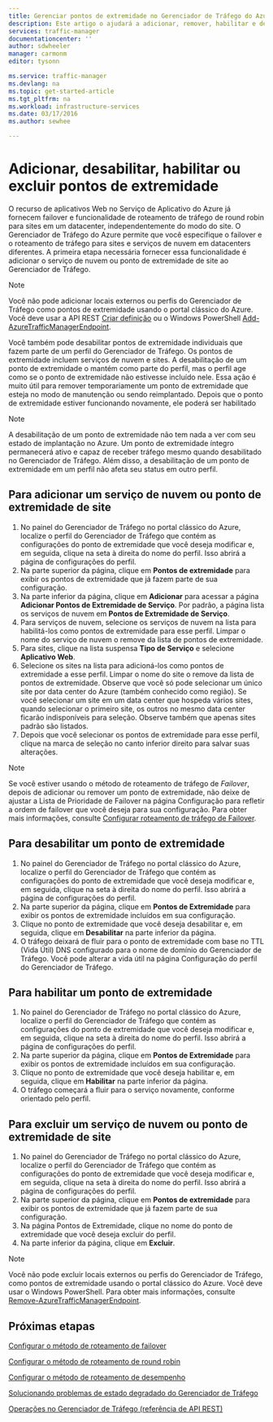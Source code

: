 ```yaml
---
title: Gerenciar pontos de extremidade no Gerenciador de Tráfego do Azure | Microsoft Docs
description: Este artigo o ajudará a adicionar, remover, habilitar e desabilitar pontos de extremidade do Gerenciador de Tráfego do Azure.
services: traffic-manager
documentationcenter: ''
author: sdwheeler
manager: carmonm
editor: tysonn

ms.service: traffic-manager
ms.devlang: na
ms.topic: get-started-article
ms.tgt_pltfrm: na
ms.workload: infrastructure-services
ms.date: 03/17/2016
ms.author: sewhee

---
```

# Adicionar, desabilitar, habilitar ou excluir pontos de extremidade
O recurso de aplicativos Web no Serviço de Aplicativo do Azure já fornecem failover e funcionalidade de roteamento de tráfego de round robin para sites em um datacenter, independentemente do modo do site. O Gerenciador de Tráfego do Azure permite que você especifique o failover e o roteamento de tráfego para sites e serviços de nuvem em datacenters diferentes. A primeira etapa necessária fornecer essa funcionalidade é adicionar o serviço de nuvem ou ponto de extremidade de site ao Gerenciador de Tráfego.

> [!NOTE]
> Você não pode adicionar locais externos ou perfis do Gerenciador de Tráfego como pontos de extremidade usando o portal clássico do Azure. Você deve usar a API REST [Criar definição](http://go.microsoft.com/fwlink/p/?LinkId=400772) ou o Windows PowerShell [Add-AzureTrafficManagerEndpoint](http://go.microsoft.com/fwlink/p/?LinkId=400774).
> 
> 

Você também pode desabilitar pontos de extremidade individuais que fazem parte de um perfil do Gerenciador de Tráfego. Os pontos de extremidade incluem serviços de nuvem e sites. A desabilitação de um ponto de extremidade o mantém como parte do perfil, mas o perfil age como se o ponto de extremidade não estivesse incluído nele. Essa ação é muito útil para remover temporariamente um ponto de extremidade que esteja no modo de manutenção ou sendo reimplantado. Depois que o ponto de extremidade estiver funcionando novamente, ele poderá ser habilitado

> [!NOTE]
> A desabilitação de um ponto de extremidade não tem nada a ver com seu estado de implantação no Azure. Um ponto de extremidade íntegro permanecerá ativo e capaz de receber tráfego mesmo quando desabilitado no Gerenciador de Tráfego. Além disso, a desabilitação de um ponto de extremidade em um perfil não afeta seu status em outro perfil.
> 
> 

## Para adicionar um serviço de nuvem ou ponto de extremidade de site
1. No painel do Gerenciador de Tráfego no portal clássico do Azure, localize o perfil do Gerenciador de Tráfego que contém as configurações do ponto de extremidade que você deseja modificar e, em seguida, clique na seta à direita do nome do perfil. Isso abrirá a página de configurações do perfil.
2. Na parte superior da página, clique em **Pontos de extremidade** para exibir os pontos de extremidade que já fazem parte de sua configuração.
3. Na parte inferior da página, clique em **Adicionar** para acessar a página **Adicionar Pontos de Extremidade de Serviço**. Por padrão, a página lista os serviços de nuvem em **Pontos de Extremidade de Serviço**.
4. Para serviços de nuvem, selecione os serviços de nuvem na lista para habilitá-los como pontos de extremidade para esse perfil. Limpar o nome do serviço de nuvem o remove da lista de pontos de extremidade.
5. Para sites, clique na lista suspensa **Tipo de Serviço** e selecione **Aplicativo Web**.
6. Selecione os sites na lista para adicioná-los como pontos de extremidade a esse perfil. Limpar o nome do site o remove da lista de pontos de extremidade. Observe que você só pode selecionar um único site por data center do Azure (também conhecido como região). Se você selecionar um site em um data center que hospeda vários sites, quando selecionar o primeiro site, os outros no mesmo data center ficarão indisponíveis para seleção. Observe também que apenas sites padrão são listados.
7. Depois que você selecionar os pontos de extremidade para esse perfil, clique na marca de seleção no canto inferior direito para salvar suas alterações.

> [!NOTE]
> Se você estiver usando o método de roteamento de tráfego de *Failover*, depois de adicionar ou remover um ponto de extremidade, não deixe de ajustar a Lista de Prioridade de Failover na página Configuração para refletir a ordem de failover que você deseja para sua configuração. Para obter mais informações, consulte [Configurar roteamento de tráfego de Failover](traffic-manager-configure-failover-routing-method.md).
> 
> 

## Para desabilitar um ponto de extremidade
1. No painel do Gerenciador de Tráfego no portal clássico do Azure, localize o perfil do Gerenciador de Tráfego que contém as configurações do ponto de extremidade que você deseja modificar e, em seguida, clique na seta à direita do nome do perfil. Isso abrirá a página de configurações do perfil.
2. Na parte superior da página, clique em **Pontos de Extremidade** para exibir os pontos de extremidade incluídos em sua configuração.
3. Clique no ponto de extremidade que você deseja desabilitar e, em seguida, clique em **Desabilitar** na parte inferior da página.
4. O tráfego deixará de fluir para o ponto de extremidade com base no TTL (Vida Útil) DNS configurado para o nome de domínio do Gerenciador de Tráfego. Você pode alterar a vida útil na página Configuração do perfil do Gerenciador de Tráfego.

## Para habilitar um ponto de extremidade
1. No painel do Gerenciador de Tráfego no portal clássico do Azure, localize o perfil do Gerenciador de Tráfego que contém as configurações do ponto de extremidade que você deseja modificar e, em seguida, clique na seta à direita do nome do perfil. Isso abrirá a página de configurações do perfil.
2. Na parte superior da página, clique em **Pontos de Extremidade** para exibir os pontos de extremidade incluídos em sua configuração.
3. Clique no ponto de extremidade que você deseja habilitar e, em seguida, clique em **Habilitar** na parte inferior da página.
4. O tráfego começará a fluir para o serviço novamente, conforme orientado pelo perfil.

## Para excluir um serviço de nuvem ou ponto de extremidade de site
1. No painel do Gerenciador de Tráfego no portal clássico do Azure, localize o perfil do Gerenciador de Tráfego que contém as configurações do ponto de extremidade que você deseja modificar e, em seguida, clique na seta à direita do nome do perfil. Isso abrirá a página de configurações do perfil.
2. Na parte superior da página, clique em **Pontos de extremidade** para exibir os pontos de extremidade que já fazem parte de sua configuração.
3. Na página Pontos de Extremidade, clique no nome do ponto de extremidade que você deseja excluir do perfil.
4. Na parte inferior da página, clique em **Excluir**.

> [!NOTE]
> Você não pode excluir locais externos ou perfis do Gerenciador de Tráfego, como pontos de extremidade usando o portal clássico do Azure. Você deve usar o Windows PowerShell. Para obter mais informações, consulte [Remove-AzureTrafficManagerEndpoint](https://msdn.microsoft.com/library/dn690251.aspx).
> 
> 

## Próximas etapas
[Configurar o método de roteamento de failover](traffic-manager-configure-failover-routing-method.md)

[Configurar o método de roteamento de round robin](traffic-manager-configure-round-robin-routing-method.md)

[Configurar o método de roteamento de desempenho](traffic-manager-configure-performance-routing-method.md)

[Solucionando problemas de estado degradado do Gerenciador de Tráfego](traffic-manager-troubleshooting-degraded.md)

[Operações no Gerenciador de Tráfego (referência de API REST)](http://go.microsoft.com/fwlink/p/?LinkID=313584)

<!---HONumber=AcomDC_0824_2016-->